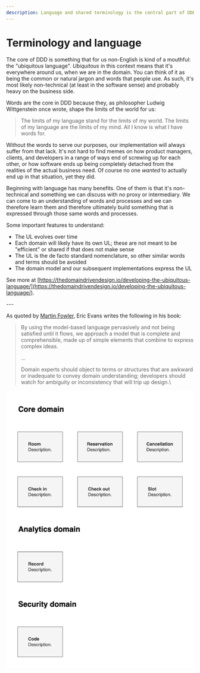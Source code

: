 ```yaml
---
description: Language and shared terminology is the central part of DDD.
---
```


# Terminology and language

The core of DDD is something that for us non-English is kind of a mouthful: the "ubiquitous language". _Ubiquitous_ in this context means that it's everywhere around us, when we are in the domain. You can think of it as being the common or natural jargon and words that people use. As such, it's most likely non-technical (at least in the software sense) and probably heavy on the business side.

Words are the core in DDD because they, as philosopher Ludwig Wittgenstein once wrote, shape the limits of the world for us:

> The limits of my language stand for the limits of my world. The limits of my language are the limits of my mind. All I know is what I have words for.

Without the words to serve our purposes, our implementation will always suffer from that lack. It's not hard to find memes on how product managers, clients, and developers in a range of ways end of screwing up for each other, or how software ends up being completely detached from the realities of the actual business need. Of course no one _wanted_ to actually end up in that situation, yet they did.

Beginning with language has many benefits. One of them is that it's non-technical and something we can discuss with no proxy or intermediary. We can come to an understanding of words and processes and we can therefore learn them and therefore ultimately build something that is expressed through those same words and processes.

Some important features to understand:

* The UL evolves over time
* Each domain will likely have its own UL; these are not meant to be "efficient" or shared if that does not make sense
* The UL is the de facto standard nomenclature, so other similar words and terms should be avoided
* The domain model and our subsequent implementations express the UL

See more at [https://thedomaindrivendesign.io/developing-the-ubiquitous-language/](https://thedomaindrivendesign.io/developing-the-ubiquitous-language/).

\---

As quoted by [Martin Fowler](https://martinfowler.com/bliki/UbiquitousLanguage.html), Eric Evans writes the following in his book:

> By using the model-based language pervasively and not being satisfied until it flows, we approach a model that is complete and comprehensible, made up of simple elements that combine to express complex ideas.
>
> ...
>
> Domain experts should object to terms or structures that are awkward or inadequate to convey domain understanding; developers should watch for ambiguity or inconsistency that will trip up design.\
>

![](<../.gitbook/assets/Get-A-Room Ubiquitous Language.png>)

